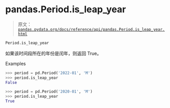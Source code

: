 # pandas.Period.is_leap_year

> 原文：[`pandas.pydata.org/docs/reference/api/pandas.Period.is_leap_year.html`](https://pandas.pydata.org/docs/reference/api/pandas.Period.is_leap_year.html)

```py
Period.is_leap_year
```

如果该时间段所在的年份是闰年，则返回 True。

Examples

```py
>>> period = pd.Period('2022-01', 'M')
>>> period.is_leap_year
False 
```

```py
>>> period = pd.Period('2020-01', 'M')
>>> period.is_leap_year
True 
```
